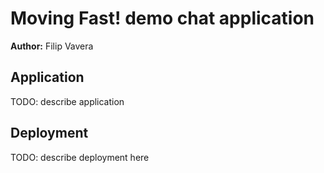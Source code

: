 # Moving Fast! demo chat application

**Author:** Filip Vavera

## Application

TODO: describe application

## Deployment

TODO: describe deployment here
